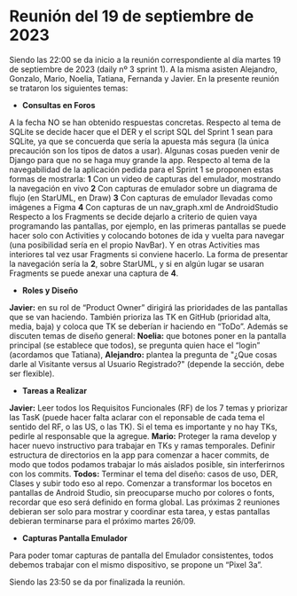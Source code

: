 # Reunión del 19 de septiembre de 2023

Siendo las 22:00 se da inicio a la reunión correspondiente al día martes 19 de septiembre de 2023 (daily nº 3 sprint 1). A la misma asisten Alejandro, Gonzalo, Mario, Noelia, Tatiana, Fernanda y Javier. En la presente reunión se trataron los siguientes temas:

- **Consultas en Foros**

A la fecha NO se han obtenido respuestas concretas. Respecto al tema de SQLite se decide hacer que el DER y el script SQL del Sprint 1 sean para SQLite, ya que se concuerda que sería la apuesta más segura (la única precaución son los tipos de datos a usar). Algunas cosas pueden venir de Django para que no se haga muy grande la app.
Respecto al tema de la navegabilidad de la aplicación pedida para el Sprint 1 se proponen estas formas de mostrarla:
**1** Con un video de capturas del emulador, mostrando la navegación en vivo
**2** Con capturas de emulador sobre un diagrama de flujo (en StarUML, en Draw)
**3** Con capturas de emulador llevadas como imágenes a Figma
**4** Con capturas de un nav_graph.xml de AndroidStudio
Respecto a los Fragments se decide dejarlo a criterio de quien vaya programando las pantallas, por ejemplo, en las primeras pantallas se puede hacer solo con Activities y colocando botones de ida y vuelta para navegar (una posibilidad sería en el propio NavBar). Y en otras Activities mas interiores tal vez usar Fragments si conviene hacerlo. La forma de presentar la navegación sería la **2**, sobre StarUML, y si en algún lugar se usaran Fragments se puede anexar una captura de **4**.


- **Roles y Diseño**

**Javier:** en su rol de “Product Owner” dirigirá las prioridades de las pantallas que se van haciendo. También prioriza las TK en GitHub (prioridad alta, media, baja) y coloca que TK se deberían ir haciendo en “ToDo”.
Además se discuten temas de diseño general: **Noelia:** que botones poner en la pantalla principal (se establece que todos), se pregunta quien hace el “login” (acordamos que Tatiana), **Alejandro:** plantea la pregunta de "¿Que cosas darle al Visitante versus al Usuario Registrado?" (depende la sección, debe ser flexible).


- **Tareas a Realizar**

**Javier:** Leer todos los Requisitos Funcionales (RF) de los 7 temas y priorizar las TasK (puede hacer falta aclarar con el reponsable de cada tema el sentido del RF, o las US, o las TK). Si el tema es importante y no hay TKs, pedirle al responsable que la agregue.
**Mario:** Proteger la rama develop y hacer nuevo instructivo para trabajar en TKs y ramas temporales. Definir estructura de directorios en la app para comenzar a hacer commits, de modo que todos podamos trabajar lo más aislados posible, sin interferirnos con los commits.
**Todos:** Terminar el tema del diseño: casos de uso, DER, Clases y subir todo eso al repo. Comenzar a transformar los bocetos en pantallas de Android Studio, sin preocuparse mucho por colores o fonts, recordar que eso será definido en forma global. Las próximas 2 reuniones debieran ser solo para mostrar y coordinar esta tarea, y estas pantallas debieran terminarse para el próximo martes 26/09.

- **Capturas Pantalla Emulador**

Para poder tomar capturas de pantalla del Emulador consistentes, todos debemos trabajar con el mismo dispositivo, se propone un “Pixel 3a”.


Siendo las 23:50 se da por finalizada la reunión.
